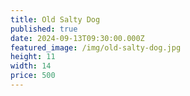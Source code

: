 ```yaml
---
title: Old Salty Dog
published: true
date: 2024-09-13T09:30:00.000Z
featured_image: /img/old-salty-dog.jpg
height: 11
width: 14
price: 500
---
```

